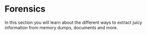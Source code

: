 # Forensics

In this section you will learn about the different ways to extract juicy information from memory dumps, documents and more.